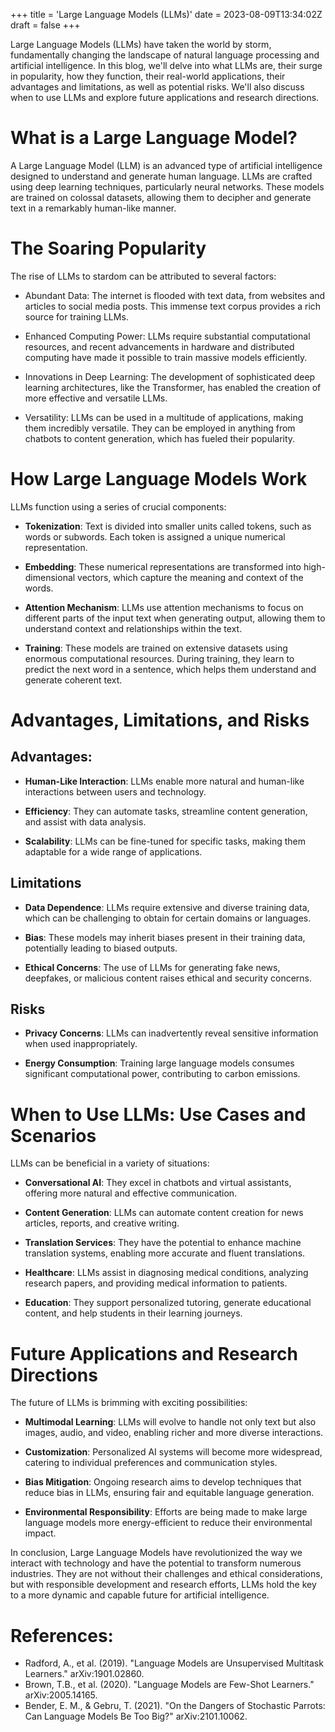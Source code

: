 +++
title = 'Large Language Models (LLMs)'
date = 2023-08-09T13:34:02Z
draft = false
+++

Large Language Models (LLMs) have taken the world by storm, fundamentally changing the landscape of natural language processing and artificial intelligence. In this blog, we'll delve into what LLMs are, their surge in popularity, how they function, their real-world applications, their advantages and limitations, as well as potential risks. We'll also discuss when to use LLMs and explore future applications and research directions.

# What is a Large Language Model?

A Large Language Model (LLM) is an advanced type of artificial intelligence designed to understand and generate human language. LLMs are crafted using deep learning techniques, particularly neural networks. These models are trained on colossal datasets, allowing them to decipher and generate text in a remarkably human-like manner.

# The Soaring Popularity

The rise of LLMs to stardom can be attributed to several factors:

- Abundant Data: The internet is flooded with text data, from websites and articles to social media posts. This immense text corpus provides a rich source for training LLMs.

- Enhanced Computing Power: LLMs require substantial computational resources, and recent advancements in hardware and distributed computing have made it possible to train massive models efficiently.

- Innovations in Deep Learning: The development of sophisticated deep learning architectures, like the Transformer, has enabled the creation of more effective and versatile LLMs.

- Versatility: LLMs can be used in a multitude of applications, making them incredibly versatile. They can be employed in anything from chatbots to content generation, which has fueled their popularity.

# How Large Language Models Work

LLMs function using a series of crucial components:

- **Tokenization**: Text is divided into smaller units called tokens, such as words or subwords. Each token is assigned a unique numerical representation.

- **Embedding**: These numerical representations are transformed into high-dimensional vectors, which capture the meaning and context of the words.

- **Attention Mechanism**: LLMs use attention mechanisms to focus on different parts of the input text when generating output, allowing them to understand context and relationships within the text.

- **Training**: These models are trained on extensive datasets using enormous computational resources. During training, they learn to predict the next word in a sentence, which helps them understand and generate coherent text.

# Advantages, Limitations, and Risks

## Advantages:

- **Human-Like Interaction**: LLMs enable more natural and human-like interactions between users and technology.

- **Efficiency**: They can automate tasks, streamline content generation, and assist with data analysis.

- **Scalability**: LLMs can be fine-tuned for specific tasks, making them adaptable for a wide range of applications.

## Limitations

- **Data Dependence**: LLMs require extensive and diverse training data, which can be challenging to obtain for certain domains or languages.

- **Bias**: These models may inherit biases present in their training data, potentially leading to biased outputs.

- **Ethical Concerns**: The use of LLMs for generating fake news, deepfakes, or malicious content raises ethical and security concerns.

## Risks

- **Privacy Concerns**: LLMs can inadvertently reveal sensitive information when used inappropriately.

- **Energy Consumption**: Training large language models consumes significant computational power, contributing to carbon emissions.

# When to Use LLMs: Use Cases and Scenarios

LLMs can be beneficial in a variety of situations:

- **Conversational AI**: They excel in chatbots and virtual assistants, offering more natural and effective communication.

- **Content Generation**: LLMs can automate content creation for news articles, reports, and creative writing.

- **Translation Services**: They have the potential to enhance machine translation systems, enabling more accurate and fluent translations.

- **Healthcare**: LLMs assist in diagnosing medical conditions, analyzing research papers, and providing medical information to patients.

- **Education**: They support personalized tutoring, generate educational content, and help students in their learning journeys.

# Future Applications and Research Directions

The future of LLMs is brimming with exciting possibilities:

- **Multimodal Learning**: LLMs will evolve to handle not only text but also images, audio, and video, enabling richer and more diverse interactions.

- **Customization**: Personalized AI systems will become more widespread, catering to individual preferences and communication styles.

- **Bias Mitigation**: Ongoing research aims to develop techniques that reduce bias in LLMs, ensuring fair and equitable language generation.

- **Environmental Responsibility**: Efforts are being made to make large language models more energy-efficient to reduce their environmental impact.

In conclusion, Large Language Models have revolutionized the way we interact with technology and have the potential to transform numerous industries. They are not without their challenges and ethical considerations, but with responsible development and research efforts, LLMs hold the key to a more dynamic and capable future for artificial intelligence.

# References:

- Radford, A., et al. (2019). "Language Models are Unsupervised Multitask Learners." arXiv:1901.02860.
- Brown, T.B., et al. (2020). "Language Models are Few-Shot Learners." arXiv:2005.14165.
- Bender, E. M., & Gebru, T. (2021). "On the Dangers of Stochastic Parrots: Can Language Models Be Too Big?" arXiv:2101.10062.

